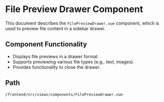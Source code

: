 # File Preview Drawer Component

This document describes the `FilePreviewDrawer.vue` component, which is used to preview file content in a sidebar drawer.

## Component Functionality
*   Displays file previews in a drawer format.
*   Supports previewing various file types (e.g., text, images).
*   Provides functionality to close the drawer.

## Path
`/frontend/src/views/components/FilePreviewDrawer.vue`